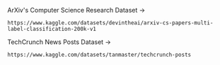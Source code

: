 ArXiv's Computer Science Research Dataset ->

`https://www.kaggle.com/datasets/devintheai/arxiv-cs-papers-multi-label-classification-200k-v1`

TechCrunch News Posts Dataset ->

`https://www.kaggle.com/datasets/tanmaster/techcrunch-posts`
